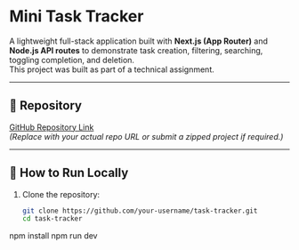 # Mini Task Tracker

A lightweight full-stack application built with **Next.js (App Router)** and **Node.js API routes** to demonstrate task creation, filtering, searching, toggling completion, and deletion.  
This project was built as part of a technical assignment.

---

## 📌 Repository
[GitHub Repository Link](https://github.com/your-username/task-tracker)  
*(Replace with your actual repo URL or submit a zipped project if required.)*

---

## 🚀 How to Run Locally
1. Clone the repository:
   ```bash
   git clone https://github.com/your-username/task-tracker.git
   cd task-tracker
npm install
npm run dev
